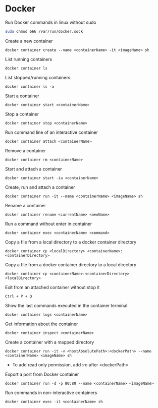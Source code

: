 # Docker

Run Docker commands in linux without sudo

```bash
sudo chmod 666 /var/run/docker.sock
```

Create a new container

```
docker container create --name <containerName> -it <imageName> sh
```

List running containers

```
docker container ls
```

List stopped/running containers

```
docker container ls -a
```

Start a container

```
docker container start <containerName>
```

Stop a container

```
docker container stop <containerName>
```

Run command line of an interactive container

```
docker container attach <containerName>
```

Remove a container

```
docker container rm <containerName>
```

Start and attach a container

```
docker container start -ia <containerName>
```

Create, run and attach a container

```
docker container run -it --name <containerName> <imageName> sh
```

Rename a container

```
docker container rename <currentName> <newName>
```

Run a command without enter in container

```
docker container exec <containerName> <command>
```

Copy a file from a local directory to a docker container directory

```
docker container cp <localDirectory> <containerName>:<containerDirectory>
```

Copy a file from a docker container directory to a local directory

```
docker container cp <containerName>:<containerDirectory> <localDirectory> 
```

Exit from an attached container without stop it

```
Ctrl + P + Q
```

Show the last commands executed in the container terminal

```
docker container logs <containerName>
```

Get information about the container

```console
docker container inspect <containerName>
```

Create a container with a mapped directory
```
docker container run -it -v <hostAbsolutePath>:<dockerPath> --name <containerName> <imageName> sh
```
- To add read only permission, add :ro after \<dockerPath>

Export a port from Docker container
```
docker container run -d -p 80:80 --name <containerName> <imageName>
```

Run commands in non-interactive containers
```
docker container exec -it <containerName> sh
```